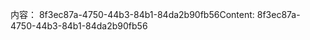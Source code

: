 <span data-ttu-id="1b02c-101">内容： 8f3ec87a-4750-44b3-84b1-84da2b90fb56</span><span class="sxs-lookup"><span data-stu-id="1b02c-101">Content: 8f3ec87a-4750-44b3-84b1-84da2b90fb56</span></span>